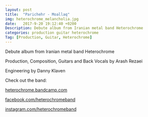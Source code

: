 ```yaml
---
layout: post
title:  "Parichehr - Moallaq"
img: heterochrome_melancholia.jpg
date:   2017-9-20 19:12:40 +0200
Description: Debute album from Iranian metal band Heterochrome
categories: production guitar heterochrome
Tag: [Production, Guitar, Heterochrome]
---
```


Debute album from Iranian metal band Heterochrome

Production, Composition, Guitars and Back Vocals by Arash Rezaei

Engineering by Danny Klaven

<audio src="/music/Moallaq.mp3" type="audio/mpeg">
</audio>
Check out the band:

[heterochrome.bandcamp.com]

[facebook.com/heterochromeband]

[instagram.com/heterochromeband]

[heterochrome.bandcamp.com]: https://heterochrome.bandcamp.com
[facebook.com/heterochromeband]: https://www.facebook.com/heterochromeband
[instagram.com/heterochromeband]: https://www.instagram.com/heterochromeband

